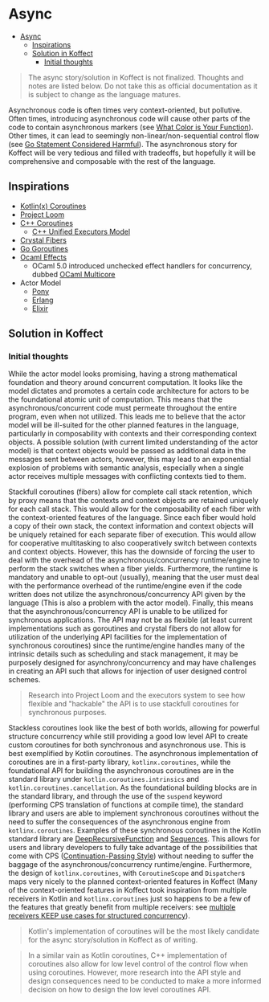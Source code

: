 # Async

<!-- TOC -->
* [Async](#async)
  * [Inspirations](#inspirations)
  * [Solution in Koffect](#solution-in-koffect)
    * [Initial thoughts](#initial-thoughts)
<!-- TOC -->

> The async story/solution in Koffect is not finalized. Thoughts and notes are listed below.
> Do not take this as official documentation as it is subject to change as the language matures.

Asynchronous code is often times very context-oriented, but pollutive. Often times, introducing asynchronous code will 
cause other parts of the code to contain asynchronous markers (see [What Color is Your Function](
https://journal.stuffwithstuff.com/2015/02/01/what-color-is-your-function/)). Other times, it can lead to seemingly 
non-linear/non-sequential control flow (see [Go Statement Considered Harmful](
https://vorpus.org/blog/notes-on-structured-concurrency-or-go-statement-considered-harmful/)). The asynchronous story 
for Koffect will be very tedious and filled with tradeoffs, but hopefully it will be comprehensive and composable with 
the rest of the language.

## Inspirations

- [Kotlin(x) Coroutines](https://kotlinlang.org/docs/coroutines-overview.html)
- [Project Loom](https://openjdk.org/projects/loom/)
- [C++ Coroutines](https://en.cppreference.com/w/cpp/language/coroutines)
  - [C++ Unified Executors Model](https://www.open-std.org/jtc1/sc22/wg21/docs/papers/2020/p0443r14.html)
- [Crystal Fibers](https://crystal-lang.org/reference/1.9/guides/concurrency.html)
- [Go Goroutines](https://go.dev/tour/concurrency/1)
- [Ocaml Effects](https://v2.ocaml.org/manual/effects.html)
  - OCaml 5.0 introduced unchecked effect handlers for concurrency, 
  dubbed [OCaml Multicore](https://github.com/ocaml-multicore/ocaml-multicore)
- Actor Model
  - [Pony](https://www.ponylang.io/)
  - [Erlang](https://www.erlang.org/)
  - [Elixir](https://elixir-lang.org/)

## Solution in Koffect

### Initial thoughts

While the actor model looks promising, having a strong mathematical foundation and theory around concurrent computation.
It looks like the model dictates and promotes a certain code architecture for actors to be the foundational atomic unit 
of computation. This means that the asynchronous/concurrent code must permeate throughout the entire program, even when 
not utilized. This leads me to believe that the actor model will be ill-suited for the other planned features in the 
language, particularly in composability with contexts and their corresponding context objects. A possible solution (with 
current limited understanding of the actor model) is that context objects would be passed as additional data in the 
messages sent between actors, however, this may lead to an exponential explosion of problems with semantic analysis, 
especially when a single actor receives multiple messages with conflicting contexts tied to them.

Stackfull coroutines (fibers) allow for complete call stack retention, which by proxy means that the contexts and 
context objects are retained uniquely for each call stack. This would allow for the composability of each fiber with 
the context-oriented features of the language. Since each fiber would hold a copy of their own stack, the context 
information and context objects will be uniquely retained for each separate fiber of execution. This would allow for 
cooperative multitasking to also cooperatively switch between contexts and context objects. However, this has the 
downside of forcing the user to deal with the overhead of the asynchronous/concurrency runtime/engine to perform the 
stack switches when a fiber yields. Furthermore, the runtime is mandatory and unable to opt-out (usually), meaning that 
the user must deal with the performance overhead of the runtime/engine even if the code written does not utilize the 
asynchronous/concurrency API given by the language (This is also a problem with the actor model). Finally, this means 
that the asynchronous/concurrency API is unable to be utilized for synchronous applications. The API may not be as 
flexible (at least current implementations such as goroutines and crystal fibers do not allow for utilization of the 
underlying API facilities for the implementation of synchronous coroutines) since the runtime/engine handles many of the
intrinsic details such as scheduling and stack management, it may be purposely designed for asynchrony/concurrency and 
may have challenges in creating an API such that allows for injection of user designed control schemes.

> Research into Project Loom and the executors system to see how flexible and "hackable" the API is to use stackfull 
> coroutines for synchronous purposes.

Stackless coroutines look like the best of both worlds, allowing for powerful structure concurrency while still 
providing a good low level API to create custom coroutines for both synchronous and asynchronous use. This is best 
exemplified by Kotlin coroutines. The asynchronous implementation of coroutines are in a first-party library, 
`kotlinx.coroutines`, while the foundational API for building the asynchronous coroutines are in the standard library 
under `kotlin.coroutines.intrinsics` and `kotlin.coroutines.cancellation`. As the foundational building blocks are in 
the standard library, and through the use of the `suspend` keyword (performing CPS translation of functions at compile
time), the standard library and users are able to implement synchronous coroutines without the need to suffer the 
consequences of the asynchronous engine from `kotlinx.coroutines`. Examples of these synchronous coroutines in the 
Kotlin standard library are 
[DeepRecursiveFunction](https://kotlinlang.org/api/latest/jvm/stdlib/kotlin/-deep-recursive-function/) and 
[Sequences](https://kotlinlang.org/docs/sequences.html). This allows for users and library developers to fully take 
advantage of the possibilities that come with CPS 
([Continuation-Passing Style](https://en.wikipedia.org/wiki/Continuation-passing_style)) without needing to suffer the 
baggage of the asynchronous/concurrency runtime/engine. Furthermore, the design of `kotlinx.coroutines`, with 
`CoroutineScope` and `Dispatcher`s maps very nicely to the planned context-oriented features in Koffect (Many of the
context-oriented features in Koffect took inspiration from multiple receivers in Kotlin and `kotlinx.coroutines` just so
happens to be a few of the features that greatly benefit from multiple receivers: see 
[multiple receivers KEEP use cases for structured concurrency](
https://github.com/Kotlin/KEEP/blob/master/proposals/context-receivers.md#use-cases)).

> Kotlin's implementation of coroutines will be the most likely candidate for the async story/solution in Koffect as 
> of writing.

> In a similar vain as Kotlin coroutines, C++ implementation of coroutines also allow for low level control of the 
> control flow when using coroutines. However, more research into the API style and design consequences need to be 
> conducted to make a more informed decision on how to design the low level coroutines API.